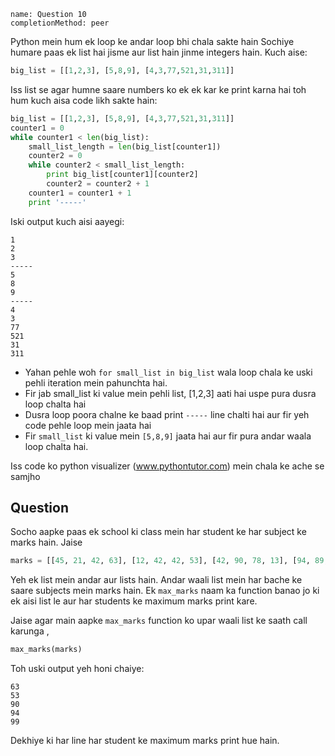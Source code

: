 ```ngMeta
name: Question 10
completionMethod: peer
```

Python mein hum ek loop ke andar loop bhi chala sakte hain Sochiye humare paas ek list hai jisme aur list hain jinme integers hain. Kuch aise:

```python
big_list = [[1,2,3], [5,8,9], [4,3,77,521,31,311]]
```

Iss list se agar humne saare numbers ko ek ek kar ke print karna hai toh hum kuch aisa code likh sakte hain:

```python
big_list = [[1,2,3], [5,8,9], [4,3,77,521,31,311]]
counter1 = 0
while counter1 < len(big_list):
    small_list_length = len(big_list[counter1])
    counter2 = 0
    while counter2 < small_list_length:
        print big_list[counter1][counter2]
        counter2 = counter2 + 1
    counter1 = counter1 + 1
    print '-----'
```
 
Iski output kuch aisi aayegi:

```
1
2
3
-----
5
8
9
-----
4
3
77
521
31
311
```

* Yahan pehle woh `for small_list in big_list` wala loop chala ke uski pehli iteration mein pahunchta hai.
* Fir jab small_list ki value mein pehli list, [1,2,3] aati hai uspe pura dusra loop chalta hai
* Dusra loop poora chalne ke baad print `-----` line chalti hai aur fir yeh code pehle loop mein jaata hai
* Fir `small_list` ki value mein `[5,8,9]` jaata hai aur fir pura andar waala loop chalta hai.

Iss code ko python visualizer (www.pythontutor.com) mein chala ke ache se samjho


## Question

Socho aapke paas ek school ki class mein har student ke har subject ke marks hain. Jaise

```python
marks = [[45, 21, 42, 63], [12, 42, 42, 53], [42, 90, 78, 13], [94, 89, 78, 76], [87, 55, 98, 99]]
```

Yeh ek list mein andar aur lists hain. Andar waali list mein har bache ke saare subjects mein marks hain. Ek `max_marks` naam ka function banao jo ki ek aisi list le aur har students ke maximum marks print kare.

Jaise agar main aapke `max_marks` function ko upar waali list ke saath call karunga , 

```python
max_marks(marks)
```

Toh uski output yeh honi chaiye:

```
63
53
90
94
99
```
Dekhiye ki har line har student ke maximum marks print hue hain.